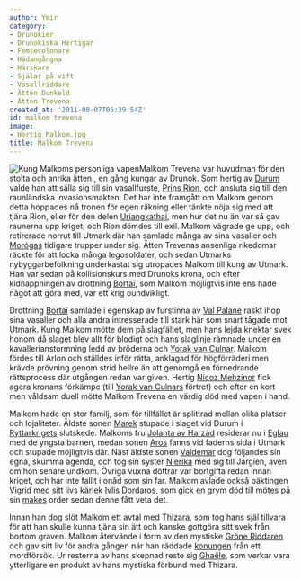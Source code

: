 ```yaml
---
author: Ymir
category:
- Drunokier
- Drunokiska Hertigar
- Femtecolonare
- Hädangångna
- Härskare
- Själar på vift
- Vasallriddare
- Ätten Dunkeld
- Ätten Trevena
created_at: '2011-08-07T06:39:54Z'
id: malkom trevena
image:
- Hertig_Malkom.jpg
title: Malkom Trevena
---
```

![Kung Malkoms personliga vapen]Malkom Trevena var huvudman för den stolta och anrika ätten , en gång kungar av Drunok. Som hertig av [Durum] valde han att sälla sig till sin vasallfurste, [Prins Rion], och ansluta sig till den raunländska invasionsmakten. Det har inte framgått om Malkom genom detta hoppades nå tronen för egen räkning eller tänkte nöja sig med att tjäna Rion, eller för den delen [Uriangkathai], men hur det nu än var så gav raunerna upp kriget, och Rion dömdes till exil. Malkom vägrade ge upp, och retirerade norrut till Utmark där han samlade många av sina vasaller och [Morógas] tidigare trupper under sig. Ätten Trevenas ansenliga rikedomar räckte för att locka många legosoldater, och sedan Utmarks nybyggarbefolkning underkastat sig utropades Malkom till kung av Utmark. Han var sedan på kollisionskurs med Drunoks krona, och efter kidnappningen av drottning [Bortaï], som Malkom möjligtvis inte ens hade något att göra med, var ett krig oundvikligt.

Drottning [Bortaï][1] samlade i egenskap av furstinna av [Val Palane] raskt ihop sina vasaller och alla andra intresserade till stark här som snart tågade mot Utmark. Kung Malkom mötte dem på slagfältet, men hans lejda knektar svek honom då slaget blev allt för blodigt och hans slaglinje rämnade under en kavallerianstormning ledd av bröderna och [Yorak van Culnar]. Malkom fördes till Arlon och ställdes inför rätta, anklagad för högförräderi men krävde prövning genom strid hellre än att genomgå en förnedrande rättsprocess där utgången redan var given. Hertig [Nicoz Mehzinor] fick agera kronans förkämpe (till [Yorak van Culnars][Yorak van Culnar] förtret) och efter en kort men våldsam duell mötte Malkom Trevena en värdig död med vapen i hand.

Malkom hade en stor familj, som för tillfället är splittrad mellan olika platser och lojaliteter. Äldste sonen [Marek] stupade i slaget vid Durum i [Ryttarkrigets] slutskede. Malkoms fru [Jolanta av Harzád] residerar nu i [Eglau] med de yngsta barnen, medan sonen [Aros] fanns vid faderns sida i Utmark och stupade möjligtvis där. Näst äldste sonen [Valdemar] dog följandes sin egna, skumma agenda, och tog sin syster [Nierika] med sig till Jargien, även om hon senare undkom. Övriga vuxna döttrar var bortgifta redan innan kriget, och har inte fallit i onåd som sin far. Malkom avlade också oäktingen [Vigrid] med sitt livs kärlek [Ivlis Dordaros], som gick en grym död till mötes på sin [makes] order sedan denne fått veta det.

Innan han dog slöt Malkom ett avtal med [Thizara], som tog hans själ tillvara för att han skulle kunna tjäna sin ätt och kanske gottgöra sitt svek från bortom graven. Malkom återvände i form av den mystiske [Gröne Riddaren] och gav sitt liv för andra gången när han räddade [konungen] från ett mordförsök. Ur resterna av hans skepnad reste sig [Ghaële], som verkar vara ytterligare en produkt av hans mystiska förbund med Thizara.

  [Kung Malkoms personliga vapen]: Hertig_Malkom.jpg "Kung Malkoms personliga vapen"
  [Durum]: Durum
  [Prins Rion]: Prins_Rion
  [Uriangkathai]: Uriangkathai_khan_Orkhon
  [Morógas]: Moróga
  [Bortaï]: Bortaï
  [1]: Bortaï_khan_Orkhon
  [Val Palane]: Val_Palane
  [Yorak van Culnar]: Yorak_van_Culnar
  [Nicoz Mehzinor]: Nicoz_Mehzinor
  [Marek]: Marek_Trevena
  [Ryttarkrigets]: Ryttarkriget
  [Jolanta av Harzád]: Jolanta_av_Harzád
  [Eglau]: Eglau
  [Aros]: Aros_Trevena
  [Valdemar]: Valdemar_Trevena
  [Nierika]: Nierika_av_Durum
  [Vigrid]: Vigrid_Trevena
  [Ivlis Dordaros]: Ivlis_av_Altona
  [makes]: Yegor_van_Culnar
  [Thizara]: Thizara
  [Gröne Riddaren]: Gröne_Riddaren
  [konungen]: Akala_Gahallan_III
  [Ghaële]: Ghaële